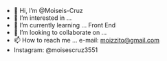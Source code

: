 - 👋 Hi, I’m @Moiseis-Cruz
- 👀 I’m interested in ...
- 🌱 I’m currently learning ... Front End
- 💞️ I’m looking to collaborate on ...
- 📫 How to reach me ... e-mail: moizzito@gmail.com
- Instagram: @moisescruz3551

<!---
Moiseis-Cruz/Moiseis-Cruz is a ✨ special ✨ repository because its `README.md` (this file) appears on your GitHub profile.
You can click the Preview link to take a look at your changes.
--->
